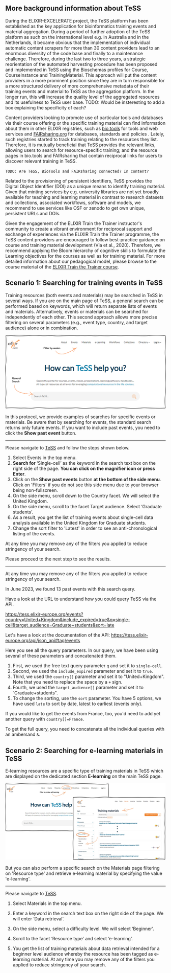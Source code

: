 ## More background information about TeSS
During the ELIXIR-EXCELERATE project, the TeSS platform has been established as the key application for bioinformatics training events and material aggregation. During a period of further adoption of the TeSS platform as such on the international level e.g. in Australia and in the Netherlands, it became obvious that the implementation of individual automatic content scrapers for more than 30 content providers lead to an enormous diversity of the code base and finally to a maintenance challenge. Therefore, during the last two to three years, a strategic reorientation of the automated harvesting procedure has been proposed and implemented in TeSS using the Bioschemas profiles for Course, CourseInstance and TrainingMaterial. This approach will put the content providers in a more prominent position since they are in turn responsible for a more structured delivery of more comprehensive metadata of their training events and material to TeSS as the aggregation platform. In the longer run, this will increase the quality level of the aggregated resources and its usefulness to TeSS user base.
TODO: Would be insteresting to add a box explaining the specificity of each?

Content providers looking to promote use of particular tools and databases via their course offering or the specific training material can find information about them in other ELIXIR registries, such as [bio.tools](https://bio.tools) for tools and web services  and [FAIRsharing.org](https://fairsharing.org) for databases, standards and policies . Lately, such registries started to track training relating to the resources they list. Therefore, it is mutually beneficial that TeSS provides the relevant links, allowing users to search for resource-specific training; and the resource pages in bio.tools and FAIRsharing that contain reciprocal links for users to discover relevant training in TeSS.

`TODO: Are TeSS, BioTools and FAIRsharing connected? In content?`

Related to the provisioning of persistent identifiers, TeSS provides the Digital Object Identifier (DOI) as a unique means to identify training material. Given that minting services by e.g. university libraries are not yet broadly available for teaching and learning material in contrast to research datasets and collections, associated workflows, software and models, we recommend to use services like OSF or zenodo to get own unique, persistent URLs and DOIs.

Given the engagement of the ELIXIR Train the Trainer instructor's community to create a vibrant environment for reciprocal support and exchange of experiences via the ELIXIR Train the Trainer programme, the TeSS content providers are encouraged to  follow best-practice guidance on course and training material development (Via et al., 2020). Therefore, we recommend applying the Bloom hierarchy of cognitive skills to formulate the Learning objectives for the courses as well as for training material. For more detailed information about our pedagogical model, please browse to the course material of the [ELIXIR Train the Trainer course](https://github.com/TrainTheTrainer/ELIXIR-EXCELERATE-TtT). 

## Scenario 1: Searching for training events in TeSS

Training resources (both events and materials) may be searched in TeSS in several ways. If you are on the main page of TeSS, a general search can be performed based on keywords, which will return separate lists of events and materials. Alternatively, events or materials can be searched for independently of each other. This second approach allows more precise filtering on several parameters (e.g., event type, country, and target audience) alone or in combination.

![screenshot for TeSS page with search box](../assets/images/GxGphHo.png)

In this protocol, we provide examples of searches for specific events or materials. Be aware that by searching for events, the standard search returns only future events. If you want to include past events, you need to click the **Show past event** button. 

**********************

 
Please navigate to [TeSS](https://tess.elixir-europe.org) and follow the steps shown below.

1. Select Events in the top menu.
2. **Search for** ‘Single-cell’ as the keyword in the search text box on the right side of the page. **You can click on the magnifier icon or press Enter**.
3. Click on the **Show past events** button **at the bottom of the side menu**. Click on 'Filters' if you do not see this side menu due to your browser being non-fullscreen.
4. On the side menu, scroll down to the Country facet. We will select the United Kingdom.
5. On the side menu, scroll to the facet Target audience. Select ‘Graduate students’.
6. As a result, you get the list of training events about single-cell data analysis available in the United Kingdom for Graduate students.
7. Change the sort filter to 'Latest' in order to see an anti-chronological listing of the events.

At any time you may remove any of the filters you applied to reduce stringency of your search.

Please proceed to the next step to see the results.

**********************

At any time you may remove any of the filters you applied to reduce stringency of your search.

In June 2023, we found 13 past events with this search query.  

Have a look at the URL to understand how you could query TeSS via the API.

https://tess.elixir-europe.org/events?country=United+Kingdom&include_expired=true&q=single-cell&target_audience=Graduate+students&sort=late

Let's have a look at the documentation of the API: https://tess.elixir-europe.org/api/json_api#tag/events

Here you see all the query parameters. In our query, we have been using several of these parameters and concatenated them.

1. First, we used the free text query parameter `q` and set it to `single-cell`. 
2. Second, we used the `include_expired` parameter and set it to `true`. 
3. Third, we used the `country[]` parameter and set it to "United+Kingdom". Note that you need to replace the space by a `+` sign. 
4. Fourth, we used the `target_audience[]` parameter and set it to `Graduate+students". 
5. To change the sorting, use the `sort` parameter. You have 5 options, we have used `late` to sort by date, latest to earliest (events only).  

If you would like to get the events from France, too, you'd need to add yet another query with `country[]=France`.

To get the full query, you need to concatenate all the individual queries with an ambersand `&`. 

## Scenario 2: Searching for e-learning materials in TeSS

E-learning resources are a specific type of training materials in TeSS which are displayed on the dedicated section **E-learning** on the main TeSS page. 

![screenshot for TeSS page with search box](../assets/images/CXt2MEE.jpg)

But you can also perform a specific search on the Materials page filtering on 'Resource type' and retrieve e-learning material by specifying the value 'e-learning'.

*********************

Please navigate to [TeSS](https://tess.elixir-europe.org).

1.	Select Materials in the top menu.

2.	Enter a keyword in the search text box on the right side of the page. We will enter ‘Data retrieval’.

3.	On the side menu, select a difficulty level. We will select ‘Beginner’.

4.	Scroll to the facet ‘Resource type’ and select ‘e-learning’.

5.	You get the list of training materials about data retrieval intended for a beginner level audience whereby the resource has been tagged as e-learning material. At any time you may remove any of the filters you applied to reduce stringency of your search.

